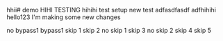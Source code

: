 hhii# demo
HIHI TESTING
hihihi
test setup
new test
adfasdfasdf
adfhihihi
hello123
I'm making some new changes

no bypass1
bypass1
skip 1
skip 2
no skip 1
skip 3
no skip 2
skip 4
skip 5
